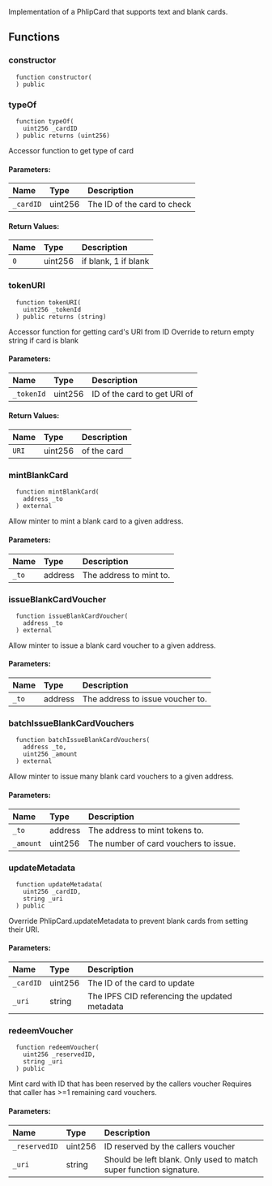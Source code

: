 
Implementation of a PhlipCard that supports text and blank cards.

## Functions
### constructor
```solidity
  function constructor(
  ) public
```




### typeOf
```solidity
  function typeOf(
    uint256 _cardID
  ) public returns (uint256)
```

Accessor function to get type of card

#### Parameters:
| Name | Type | Description                                                          |
| :--- | :--- | :------------------------------------------------------------------- |
|`_cardID` | uint256 | The ID of the card to check

#### Return Values:
| Name                           | Type          | Description                                                                  |
| :----------------------------- | :------------ | :--------------------------------------------------------------------------- |
|`0`| uint256 | if blank, 1 if blank
### tokenURI
```solidity
  function tokenURI(
    uint256 _tokenId
  ) public returns (string)
```

Accessor function for getting card's URI from ID
Override to return empty string if card is blank

#### Parameters:
| Name | Type | Description                                                          |
| :--- | :--- | :------------------------------------------------------------------- |
|`_tokenId` | uint256 | ID of the card to get URI of

#### Return Values:
| Name                           | Type          | Description                                                                  |
| :----------------------------- | :------------ | :--------------------------------------------------------------------------- |
|`URI`| uint256 | of the card
### mintBlankCard
```solidity
  function mintBlankCard(
    address _to
  ) external
```

Allow minter to mint a blank card to a given address.

#### Parameters:
| Name | Type | Description                                                          |
| :--- | :--- | :------------------------------------------------------------------- |
|`_to` | address | The address to mint to.

### issueBlankCardVoucher
```solidity
  function issueBlankCardVoucher(
    address _to
  ) external
```

Allow minter to issue a blank card voucher to a given address.

#### Parameters:
| Name | Type | Description                                                          |
| :--- | :--- | :------------------------------------------------------------------- |
|`_to` | address | The address to issue voucher to.

### batchIssueBlankCardVouchers
```solidity
  function batchIssueBlankCardVouchers(
    address _to,
    uint256 _amount
  ) external
```

Allow minter to issue many blank card vouchers to a given address.

#### Parameters:
| Name | Type | Description                                                          |
| :--- | :--- | :------------------------------------------------------------------- |
|`_to` | address | The address to mint tokens to.
|`_amount` | uint256 | The number of card vouchers to issue.

### updateMetadata
```solidity
  function updateMetadata(
    uint256 _cardID,
    string _uri
  ) public
```

Override PhlipCard.updateMetadata to prevent blank
cards from setting their URI.

#### Parameters:
| Name | Type | Description                                                          |
| :--- | :--- | :------------------------------------------------------------------- |
|`_cardID` | uint256 | The ID of the card to update
|`_uri` | string | The IPFS CID referencing the updated metadata

### redeemVoucher
```solidity
  function redeemVoucher(
    uint256 _reservedID,
    string _uri
  ) public
```

Mint card with ID that has been reserved by the callers voucher
Requires that caller has >=1 remaining card vouchers.

#### Parameters:
| Name | Type | Description                                                          |
| :--- | :--- | :------------------------------------------------------------------- |
|`_reservedID` | uint256 | ID reserved by the callers voucher
|`_uri` | string | Should be left blank. Only used to match super function signature.

